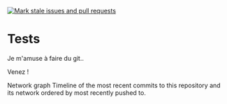 [![Mark stale issues and pull requests](https://github.com/julesxxl/Tests/actions/workflows/stale.yml/badge.svg)](https://github.com/julesxxl/Tests/actions/workflows/stale.yml)

# Tests

Je m'amuse à faire du git..

Venez !

Network graph
Timeline of the most recent commits to this repository and its network ordered by most recently pushed to.

